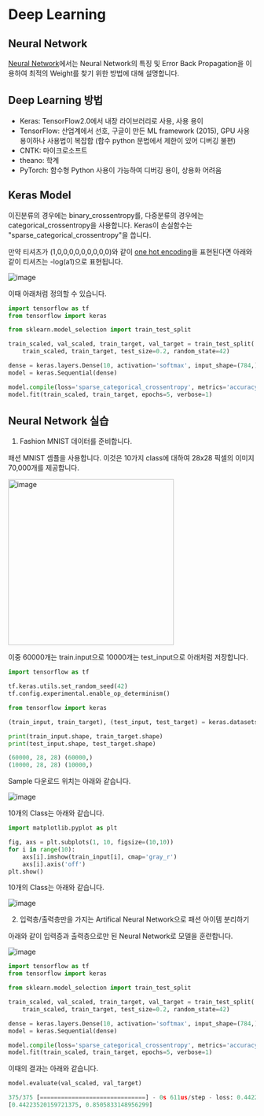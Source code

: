 # Deep Learning

## Neural Network

[Neural Network](https://github.com/kyopark2014/ML-Algorithms/blob/main/neural-network.md)에서는 Neural Network의 특징 및 Error Back Propagation을 이용하여 최적의 Weight를 찾기 위한 방법에 대해 설명합니다. 

## Deep Learning 방법

- Keras: TensorFlow2.0에서 내장 라이브러리로 사용, 사용 용이
- TensorFlow: 산업계에서 선호, 구글이 만든 ML framework (2015), GPU 사용 용이하나 사용법이 복잡함 (함수 python 문법에서 제한이 있어 디버깅 불편)
- CNTK: 마이크로소프트
- theano: 학계
- PyTorch: 함수형 Python 사용이 가능하여 디버깅 용이, 상용화 어려움 



## Keras Model

이진분류의 경우에는 binary_crossentropy를, 다중분류의 경우에는 categorical_crossentropy을 사용합니다. Keras이 손실함수는 "sparse_categorical_crossentropy"을 씁니다. 

만약 티셔츠가 (1,0,0,0,0,0,0,0,0,0)와 같이
[one hot encoding](https://github.com/kyopark2014/ML-Algorithms/blob/main/neural-network-design.md#multi-class-classification)을 표현된다면 아래와 같이 티셔츠는 -log(a1)으로 표현됩니다. 

![image](https://user-images.githubusercontent.com/52392004/187072798-c115d22c-18d5-4c89-81a9-d51ee5849269.png)

이때 아래처럼 정의할 수 있습니다. 


```python
import tensorflow as tf
from tensorflow import keras

from sklearn.model_selection import train_test_split

train_scaled, val_scaled, train_target, val_target = train_test_split(
    train_scaled, train_target, test_size=0.2, random_state=42)

dense = keras.layers.Dense(10, activation='softmax', input_shape=(784,))   # Output
model = keras.Sequential(dense)

model.compile(loss='sparse_categorical_crossentropy', metrics='accuracy')
model.fit(train_scaled, train_target, epochs=5, verbose=1) 
```


## Neural Network 실습

1) Fashion MNIST 데이터를 준비합니다. 

패션 MNIST 셈플을 사용합니다. 이것은 10가지 class에 대하여 28x28 픽셀의 이미지 70,000개를 제공합니다. 

<img width="337" alt="image" src="https://user-images.githubusercontent.com/52392004/187072325-912a6ee3-57f3-4184-a473-8a34013283a4.png">

이중 60000개는 train.input으로 10000개는 test_input으로 아래처럼 저장합니다. 

```python
import tensorflow as tf

tf.keras.utils.set_random_seed(42)
tf.config.experimental.enable_op_determinism()

from tensorflow import keras

(train_input, train_target), (test_input, test_target) = keras.datasets.fashion_mnist.load_data()

print(train_input.shape, train_target.shape)
print(test_input.shape, test_target.shape)

(60000, 28, 28) (60000,)
(10000, 28, 28) (10000,)
```

Sample 다운로드 위치는 아래와 같습니다. 

![image](https://user-images.githubusercontent.com/52392004/187067937-cb6108a7-b8e2-491a-a864-fce143d8a854.png)

10개의 Class는 아래와 같습니다. 

```python
import matplotlib.pyplot as plt

fig, axs = plt.subplots(1, 10, figsize=(10,10))
for i in range(10):
    axs[i].imshow(train_input[i], cmap='gray_r')
    axs[i].axis('off')
plt.show()
```

10개의 Class는 아래와 같습니다. 

![image](https://user-images.githubusercontent.com/52392004/187068125-5f4464da-f2aa-4512-b8d2-2033e2c56dd0.png)


2) 입력층/출력층만을 가지는 Artifical Neural Network으로 패션 아이템 분리하기 

아래와 같이 입력증과 출력층으로만 된 Neural Network로 모델을 훈련합니다.

![image](https://user-images.githubusercontent.com/52392004/187073354-3bc01ec0-ba49-470f-a44e-634317e0f06b.png)


```python
import tensorflow as tf
from tensorflow import keras

from sklearn.model_selection import train_test_split

train_scaled, val_scaled, train_target, val_target = train_test_split(
    train_scaled, train_target, test_size=0.2, random_state=42)

dense = keras.layers.Dense(10, activation='softmax', input_shape=(784,))
model = keras.Sequential(dense)

model.compile(loss='sparse_categorical_crossentropy', metrics='accuracy')
model.fit(train_scaled, train_target, epochs=5, verbose=1) 
```

이때의 결과는 아래와 같습니다. 

```python
model.evaluate(val_scaled, val_target)

375/375 [==============================] - 0s 611us/step - loss: 0.4422 - accuracy: 0.8506
[0.44223520159721375, 0.8505833148956299]
```





